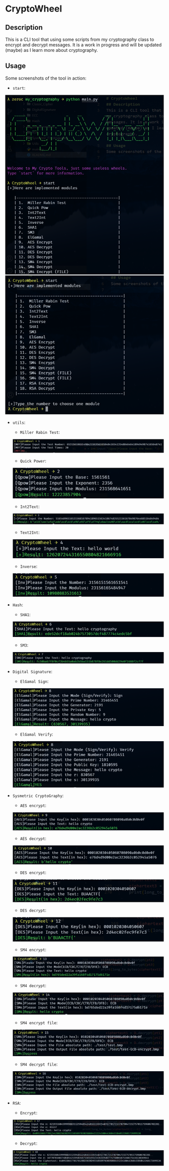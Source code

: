 # CryptoWheel
## Description
This is a CLI tool that using some scripts from my cryptography class to encrypt and decrypt messages. It is a work in progress and will be updated (maybe) as I learn more about cryptography.

## Usage
Some screenshots of the tool in action:
* `start`:

![](./images/1.png)
![](./images/2.png)
* `utils`:
  * `Miller Rabin Test`:
  
  ![](./images/3.png)
  * `Quick Power`:
  
  ![](./images/4.png)
  * `Int2Text`:
  
  ![](./images/5.png)
  * `Text2Int`:
  
  ![](./images/6.png)
  * `Inverse`:
  
  ![](./images/7.png)
* `Hash`:
  * `SHA1`:
  
  ![](./images/8.png)
  * `SM3`:
  
  ![](./images/9.png)
* `Digital Signature`:
  * `ElGamal Sign`:
  
  ![](./images/10.png)
  * `ElGamal Verify`:
  
  ![](./images/11.png)
* `Sysmetric CryptoGraphy`:
  * `AES encrypt`:
  
  ![](./images/12.png)
  * `AES decrypt`:
  
  ![](./images/13.png)
  * `DES encrypt`:
  
  ![](./images/14.png)
  * `DES decrypt`:
  
  ![](./images/15.png)
  * `SM4 encrypt`:
  
  ![](./images/16.png)
  * `SM4 decrypt`:
  
  ![](./images/17.png)
  * `SM4 encrypt file`:
  
  ![](./images/18.png)
  * `SM4 decrypt file`:
  
  ![](./images/19.png)
* `RSA`:
  * `Encrypt`:
  
  ![](./images/20.png)
  * `Decrypt`:
  
  ![](./images/21.png)